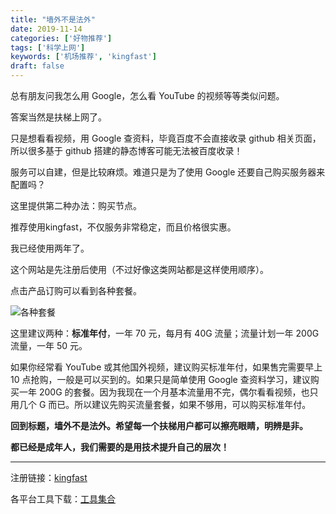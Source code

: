 ```yaml
---
title: "墙外不是法外"
date: 2019-11-14
categories: ['好物推荐']
tags: ['科学上网']
keywords: ['机场推荐', 'kingfast']
draft: false
---
```


总有朋友问我怎么用 Google，怎么看 YouTube 的视频等等类似问题。

答案当然是扶梯上网了。

只是想看看视频，用 Google 查资料，毕竟百度不会直接收录 github 相关页面，所以很多基于 github 搭建的静态博客可能无法被百度收录！

服务可以自建，但是比较麻烦。难道只是为了使用 Google 还要自己购买服务器来配置吗？

这里提供第二种办法：购买节点。

推荐使用kingfast，不仅服务非常稳定，而且价格很实惠。

我已经使用两年了。

这个网站是先注册后使用（不过好像这类网站都是这样使用顺序）。

点击产品订购可以看到各种套餐。

![各种套餐](https://i.loli.net/2019/11/14/e2kHJ9LWKpEDbvj.png)

这里建议两种：**标准年付**，一年 70 元，每月有 40G 流量；流量计划一年 200G 流量，一年 50 元。

如果你经常看 YouTube 或其他国外视频，建议购买标准年付，如果售完需要早上 10 点抢购，一般是可以买到的。如果只是简单使用 Google 查资料学习，建议购买一年 200G 的套餐。因为我现在一个月基本流量用不完，偶尔看看视频，也只用几个 G 而已。所以建议先购买流量套餐，如果不够用，可以购买标准年付。

**回到标题，墙外不是法外。希望每一个扶梯用户都可以擦亮眼睛，明辨是非。**

**都已经是成年人，我们需要的是用技术提升自己的层次！**

------

注册链接：[kingfast](http://kingfast.info/index.php/index/register/?yqi=32563)

各平台工具下载：[工具集合](https://yadi.sk/d/hG24IyGT3MxUrF)